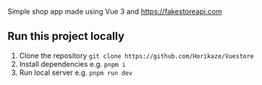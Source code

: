 Simple shop app made using Vue 3 and https://fakestoreapi.com

## Run this project locally

1. Clone the repository `git clone https://github.com/Horikaze/Vuestore`
2. Install dependencies e.g. `pnpm i`
3. Run local server e.g. `pnpm run dev`
